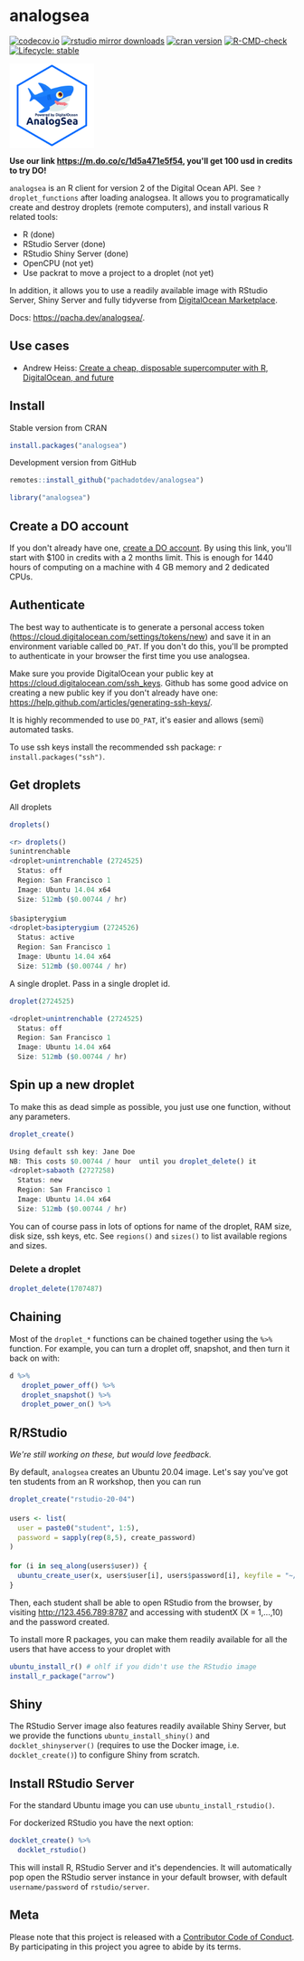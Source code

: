 analogsea
=========

[![codecov.io](https://codecov.io/github/pachadotdev/analogsea/coverage.svg?branch=master)](https://codecov.io/github/pachadotdev/analogsea?branch=master)
[![rstudio mirror downloads](https://cranlogs.r-pkg.org/badges/analogsea)](https://github.com/r-hub/cranlogs.app)
[![cran version](https://www.r-pkg.org/badges/version/analogsea)](https://cran.r-project.org/package=analogsea)
[![R-CMD-check](https://github.com/pachadotdev/analogsea/actions/workflows/R-CMD-check.yml/badge.svg)](https://github.com/pachadotdev/analogsea/actions/workflows/R-CMD-check.yml)
[![Lifecycle: stable](https://img.shields.io/badge/lifecycle-stable-brightgreen.svg)](https://lifecycle.r-lib.org/articles/stages.html#stable)

<img src="https://raw.githubusercontent.com/pachadotdev/analogsea/main/inst/analogsea.svg" width=150 align="center" alt="sticker"/>

**Use our link https://m.do.co/c/1d5a471e5f54, you'll get 100 usd in credits to try DO!**

`analogsea` is an R client for version 2 of the Digital Ocean API.  See `?droplet_functions` after loading analogsea. It allows you to programatically create and destroy droplets (remote computers), and install various R related tools:

* R (done)
* RStudio Server (done)
* RStudio Shiny Server (done)
* OpenCPU (not yet)
* Use packrat to move a project to a droplet (not yet)

In addition, it allows you to use a readily available image with RStudio Server, Shiny Server and fully tidyverse from [DigitalOcean Marketplace](https://marketplace.digitalocean.com/apps/rstudio).

Docs: https://pacha.dev/analogsea/. 

## Use cases

- Andrew Heiss: [Create a cheap, disposable supercomputer with R, DigitalOcean, and future](https://www.andrewheiss.com/blog/2018/07/30/disposable-supercomputer-future/)

## Install

Stable version from CRAN

```r
install.packages("analogsea")
```

Development version from GitHub

```r
remotes::install_github("pachadotdev/analogsea")
```

```r
library("analogsea")
```

## Create a DO account

If you don't already have one, [create a DO account](https://m.do.co/c/1d5a471e5f54). By using this link, you'll start with $100 in credits with a 2 months limit. This is enough for 1440 hours of computing on a machine with 4 GB memory and 2 dedicated CPUs.

## Authenticate

The best way to authenticate is to generate a personal access token (https://cloud.digitalocean.com/settings/tokens/new) and save it in an environment variable called `DO_PAT`. If you don't do this, you'll be prompted to authenticate in your browser the first time you use analogsea.

Make sure you provide DigitalOcean your public key at https://cloud.digitalocean.com/ssh_keys. Github has some good advice on creating a new public key if you don't already have one: https://help.github.com/articles/generating-ssh-keys/.

It is highly recommended to use `DO_PAT`, it's easier and allows (semi) automated tasks.

To use ssh keys install the recommended ssh package: `r install.packages("ssh")`.

## Get droplets

All droplets

```r
droplets()
```

```r
<r> droplets()
$unintrenchable
<droplet>unintrenchable (2724525)
  Status: off
  Region: San Francisco 1
  Image: Ubuntu 14.04 x64
  Size: 512mb ($0.00744 / hr)

$basipterygium
<droplet>basipterygium (2724526)
  Status: active
  Region: San Francisco 1
  Image: Ubuntu 14.04 x64
  Size: 512mb ($0.00744 / hr)
```

A single droplet. Pass in a single droplet id.

```r
droplet(2724525)
```

```r
<droplet>unintrenchable (2724525)
  Status: off
  Region: San Francisco 1
  Image: Ubuntu 14.04 x64
  Size: 512mb ($0.00744 / hr)
```

## Spin up a new droplet

To make this as dead simple as possible, you just use one function, without any parameters.

```r
droplet_create()
```

```r
Using default ssh key: Jane Doe
NB: This costs $0.00744 / hour  until you droplet_delete() it
<droplet>sabaoth (2727258)
  Status: new
  Region: San Francisco 1
  Image: Ubuntu 14.04 x64
  Size: 512mb ($0.00744 / hr)
```

You can of course pass in lots of options for name of the droplet, RAM size, disk size, ssh keys, etc.  See `regions()` and `sizes()` to list available regions and sizes.

### Delete a droplet

```r
droplet_delete(1707487)
```

## Chaining

Most of the `droplet_*` functions can be chained together using the `%>%` function. For example, you can turn a droplet off, snapshot, and then turn it back on with:

```r
d %>%
   droplet_power_off() %>%
   droplet_snapshot() %>%
   droplet_power_on() %>%
```

## R/RStudio

*We're still working on these, but would love feedback.*

By default, `analogsea` creates an Ubuntu 20.04 image. Let's say you've got ten students from an R workshop, then you can run

```r
droplet_create("rstudio-20-04")

users <- list(
  user = paste0("student", 1:5),
  password = sapply(rep(8,5), create_password)
)
  
for (i in seq_along(users$user)) {
  ubuntu_create_user(x, users$user[i], users$password[i], keyfile = "~/.ssh/id_rsa")
}
```

Then, each student shall be able to open RStudio from the browser, by visiting http://123.456.789:8787 and accessing with studentX (X = 1,...,10) and the password created.

To install more R packages, you can make them readily available for all the users that have access to your droplet with

```r
ubuntu_install_r() # ohlf if you didn't use the RStudio image
install_r_package("arrow")
```

## Shiny

The RStudio Server image also features readily available Shiny Server, but we provide the functions `ubuntu_install_shiny()` and `docklet_shinyserver()` (requires to use the Docker image, i.e. `docklet_create()`) to configure Shiny from scratch.

## Install RStudio Server

For the standard Ubuntu image you can use `ubuntu_install_rstudio()`.

For dockerized RStudio you have the next option:

```r
docklet_create() %>%
  docklet_rstudio()
```

This will install R, RStudio Server and it's dependencies. It will automatically pop open the RStudio server instance in your default browser, with default `username/password` of `rstudio/server`.


## Meta

Please note that this project is released with a [Contributor Code of Conduct](https://github.com/pachadotdev/analogsea/blob/master/CODE_OF_CONDUCT.md). By participating in this project you agree to abide by its terms.
